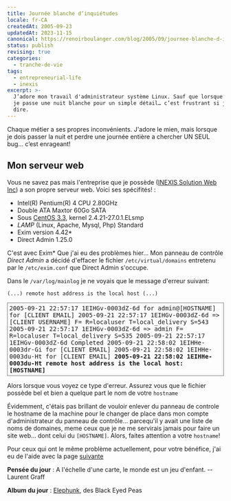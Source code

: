 ```yaml
---
title: Journée blanche d’inquiétudes
locale: fr-CA
createdAt: 2005-09-23
updatedAt: 2023-11-15
canonical: https://renoirboulanger.com/blog/2005/09/journee-blanche-d-inquietudes/
status: publish
revising: true
categories:
  - tranche-de-vie
tags:
  - entrepreneurial-life
  - inexis
excerpt: >-
  J’adore mon travail d'administrateur système Linux. Sauf que lorsque lorsque
  je passe une nuit blanche pour un simple détail… c’est frustrant si je ne peux
  dire.
---
```


<p>Chaque métier a ses propres inconvénients. J'adore le mien, mais lorsque je dois passer la nuit et perdre une journée entière a chercher UN SEUL bug... c’est enrageant!</p>

## Mon serveur web

<p>Vous ne savez pas mais l'entreprise que je possède (<a href="https://web.archive.org/web/20050210131137/http://inexis.net/">INEXIS Solution Web Inc</a>) a son propre serveur web. Voici ses spécifités! :</p>

<ul>
<li>Intel(R) Pentium(R) 4 CPU 2.80GHz</li>
<li>Double ATA Maxtor 60Go SATA</li>
<li>Sous <a href="http://www.centos.org">CentOS 3.3</a>, kernel 2.4.21-27.0.1.ELsmp</li>
<li><em>LAMP</em> (Linux, Apache, Mysql, Php) Standard</li>
<li>Exim version 4.42&#42;</li>
<li>Direct Admin 1.25.0</li>
</ul>

<p>C'est avec Exim&#42; Que j'ai eu des problèmes hier... Mon panneau de contrôle <em>Direct Admin</em> a décidé d'effacer le fichier <code>/etc/virtual/domains</code> entretenu par le <code>/etc/exim.conf</code> que Direct Admin s'occupe.</p>

<p>Dans le <code>/var/log/mainlog</code> je ne voyais que le message d'erreur suivant:</p>

<pre><code>(...) remote host address is the local host (...)
</code></pre>

<div style="border:1px solid #777;padding:4px;"><tt> 2005-09-21 22:57:17 1EIHGv-0003dZ-6d  for admin@[HOSTNAME] for [CLIENT EMAIL] 2005-09-21 22:57:17 1EIHGv-0003dZ-6d =&gt; [CLIENT USERNAME]  F= R=localuser T=local_delivery S=543 2005-09-21 22:57:17 1EIHGv-0003dZ-6d =&gt; admin  F= R=localuser T=local_delivery S=535 2005-09-21 22:57:17 1EIHGv-0003dZ-6d Completed 2005-09-21 22:58:02 1EIHHe-0003dr-Gi  for [CLIENT EMAIL] 2005-09-21 22:58:02 1EIHHe-0003du-Ht  for [CLIENT EMAIL] <strong>2005-09-21 22:58:02 1EIHHe-0003du-Ht remote host address is the local host: [HOSTNAME]</strong> </tt></div>

Alors lorsque vous voyez ce type d'erreur. Assurez vous que le fichier possède bel et bien a quelque part le nom de votre `hostname`

Évidemment, c'étais pas brillant de vouloir enlever du panneau de controle le hostname de la machine pour le changer de place dans mon compte d'administrateur du panneau de contrôle... parcequ'il y avait une liste de noms de domaines, meme ceux que je ne me servirais jamais pour faire un site web... dont celui du `[HOSTNAME]`. Alors, faites attention a votre `hostname`!

<p>Pour ceux qui ont le même problème actuellement, pour votre bénéfice, j'ai eu de l'aide avec la page <a href="http://www.exim.org/exim-html-4.10/doc/html/FAQ_3.html#TOC88">suivante</a></p>

<p><strong>Pensée du jour</strong> : A l'échelle d'une carte, le monde est un jeu d'enfant. --Laurent Graff</p>

<p><strong>Album du jour</strong> : <a href="http://music.yahoo.com/ar-285635-discography--Black-Eyed-Peas">Elephunk</a>, des Black Eyed Peas</p>
